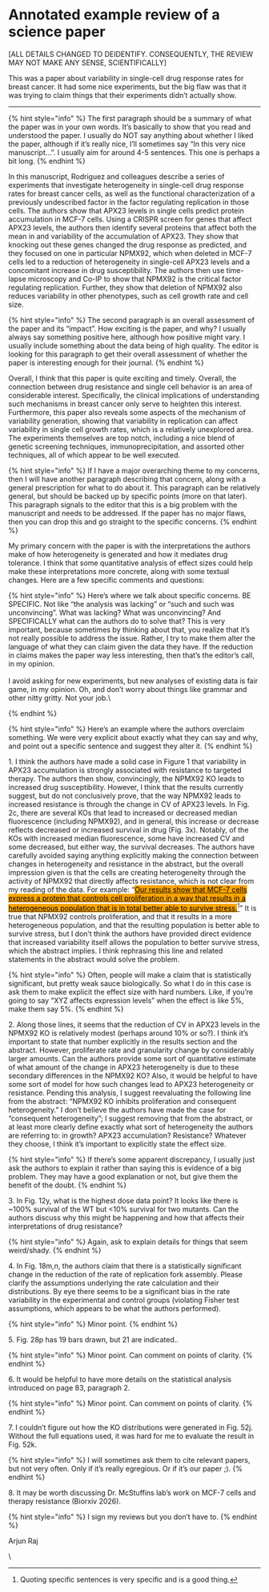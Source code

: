 # Annotated example review of a science paper

\[ALL DETAILS CHANGED TO DEIDENTIFY. CONSEQUENTLY, THE REVIEW MAY NOT MAKE ANY SENSE, SCIENTIFICALLY]

This was a paper about variability in single-cell drug response rates for breast cancer. It had some nice experiments, but the big flaw was that it was trying to claim things that their experiments didn’t actually show.

***

{% hint style="info" %}
The first paragraph should be a summary of what the paper was in your own words. It’s basically to show that you read and understood the paper. I usually do NOT say anything about whether I liked the paper, although if it’s really nice, I’ll sometimes say “In this very nice manuscript…”. I usually aim for around 4-5 sentences. This one is perhaps a bit long.
{% endhint %}

In this manuscript, Rodriguez and colleagues describe a series of experiments that investigate heterogeneity in single-cell drug response rates for breast cancer cells, as well as the functional characterization of a previously undescribed factor in the factor regulating replication in those cells. The authors show that APX23 levels in single cells predict protein accumulation in MCF-7 cells. Using a CRISPR screen for genes that affect APX23 levels, the authors then identify several proteins that affect both the mean in and variability of the accumulation of APX23. They show that knocking out these genes changed the drug response as predicted, and they focused on one in particular NPMX92, which when deleted in MCF-7 cells led to a reduction of heterogeneity in single-cell APX23 levels and a concomitant increase in drug susceptibility. The authors then use time-lapse microscopy and Co-IP to show that NPMX92 is the critical factor regulating replication. Further, they show that deletion of NPMX92 also reduces variability in other phenotypes, such as cell growth rate and cell size.



{% hint style="info" %}
The second paragraph is an overall assessment of the paper and its “impact”. How exciting is the paper, and why? I usually always say something positive here, although how positive might vary. I usually include something about the data being of high quality. The editor is looking for this paragraph to get their overall assessment of whether the paper is interesting enough for their journal.
{% endhint %}

Overall, I think that this paper is quite exciting and timely. Overall, the connection between drug resistance and single cell behavior is an area of considerable interest. Specifically, the clinical implications of understanding such mechanisms in breast cancer only serve to heighten this interest. Furthermore, this paper also reveals some aspects of the mechanism of variability generation, showing that variability in replication can affect variability in single cell growth rates, which is a relatively unexplored area. The experiments themselves are top notch, including a nice blend of genetic screening techniques, immunoprecipitation, and assorted other techniques, all of which appear to be well executed.



{% hint style="info" %}
If I have a major overarching theme to my concerns, then I will have another paragraph describing that concern, along with a general prescription for what to do about it. This paragraph can be relatively general, but should be backed up by specific points (more on that later). This paragraph signals to the editor that this is a big problem with the manuscript and needs to be addressed. If the paper has no major flaws, then you can drop this and go straight to the specific concerns.
{% endhint %}

My primary concern with the paper is with the interpretations the authors make of how heterogeneity is generated and how it mediates drug tolerance. I think that some quantitative analysis of effect sizes could help make these interpretations more concrete, along with some textual changes. Here are a few specific comments and questions:



{% hint style="info" %}
Here’s where we talk about specific concerns. BE SPECIFIC. Not like “the analysis was lacking” or “such and such was unconvincing”. What was lacking? What was unconvincing? And SPECIFICALLY what can the authors do to solve that? This is very important, because sometimes by thinking about that, you realize that it’s not really possible to address the issue. Rather, I try to make them alter the language of what they can claim given the data they have. If the reduction in claims makes the paper way less interesting, then that’s the editor’s call, in my opinion.\
\
I avoid asking for new experiments, but new analyses of existing data is fair game, in my opinion. Oh, and don’t worry about things like grammar and other nitty gritty. Not your job.\

{% endhint %}

{% hint style="info" %}
Here’s an example where the authors overclaim something. We were very explicit about exactly what they can say and why, and point out a specific sentence and suggest they alter it.
{% endhint %}

1\. I think the authors have made a solid case in Figure 1 that variability in APX23 accumulation is strongly associated with resistance to targeted therapy. The authors then show, convincingly, the NPMX92 KO leads to increased drug susceptibility. However, I think that the results currently suggest, but do not conclusively prove, that the way NPMX92 leads to increased resistance is through the change in CV of APX23 levels. In Fig. 2c, there are several KOs that lead to increased or decreased median fluorescence (including NPMX92), and in general, this increase or decrease reflects decreased or increased survival in drug (Fig. 3x). Notably, of the KOs with increased median fluorescence, some have increased CV and some decreased, but either way, the survival decreases. The authors have carefully avoided saying anything explicitly making the connection between changes in heterogeneity and resistance in the abstract, but the overall impression given is that the cells are creating heterogeneity through the activity of NPMX92 that directly affects resistance, which is not clear from my reading of the data. For example: “[<mark style="background-color:orange;">Our results show that MCF-7 cells express a protein that controls cell proliferation in a way that results in a heterogeneous population that is in total better able to survive stress.</mark>](#user-content-fn-1)[^1]” It is true that NPMX92 controls proliferation, and that it results in a more heterogeneous population, and that the resulting population is better able to survive stress, but I don’t think the authors have provided direct evidence that increased variability itself allows the population to better survive stress, which the abstract implies. I think rephrasing this line and related statements in the abstract would solve the problem.



{% hint style="info" %}
Often, people will make a claim that is statistically significant, but pretty weak sauce biologically. So what I do in this case is ask them to make explicit the effect size with hard numbers. Like, if you’re going to say “XYZ affects expression levels” when the effect is like 5%, make them say 5%.
{% endhint %}

2\. Along those lines, it seems that the reduction of CV in APX23 levels in the NPMX92 KO is relatively modest (perhaps around 10% or so?). I think it’s important to state that number explicitly in the results section and the abstract. However, proliferate rate and granularity change by considerably larger amounts. Can the authors provide some sort of quantitative estimate of what amount of the change in APX23 heterogeneity is due to these secondary differences in the NPMX92 KO? Also, it would be helpful to have some sort of model for how such changes lead to APX23 heterogeneity or resistance. Pending this analysis, I suggest reevaluating the following line from the abstract: “NPMX92 KO inhibits proliferation and consequent heterogeneity.” I don’t believe the authors have made the case for “consequent heterogeneity”; I suggest removing that from the abstract, or at least more clearly define exactly what sort of heterogeneity the authors are referring to: in growth? APX23 accumulation? Resistance? Whatever they choose, I think it’s important to explicitly state the effect size.



{% hint style="info" %}
If there’s some apparent discrepancy, I usually just ask the authors to explain it rather than saying this is evidence of a big problem. They may have a good explanation or not, but give them the benefit of the doubt.
{% endhint %}

3\. In Fig. 12y, what is the highest dose data point? It looks like there is \~100% survival of the WT but <10% survival for two mutants. Can the authors discuss why this might be happening and how that affects their interpretations of drug resistance?



{% hint style="info" %}
Again, ask to explain details for things that seem weird/shady.
{% endhint %}

4\. In Fig. 18m,n, the authors claim that there is a statistically significant change in the reduction of the rate of replication fork assembly. Please clarify the assumptions underlying the rate calculation and their distributions. By eye there seems to be a significant bias in the rate variability in the experimental and control groups (violating Fisher test assumptions, which appears to be what the authors performed).



{% hint style="info" %}
Minor point.
{% endhint %}

5\. Fig. 28p has 19 bars drawn, but 21 are indicated..



{% hint style="info" %}
Minor point. Can comment on points of clarity.
{% endhint %}

6\. It would be helpful to  have more details on the statistical analysis introduced on page 83, paragraph 2.



{% hint style="info" %}
Minor point. Can comment on points of clarity.
{% endhint %}

7\. I couldn’t figure out how the KO distributions were generated in Fig. 52j. Without the full equations used, it was hard for me to evaluate the result in Fig. 52k.



{% hint style="info" %}
I will sometimes ask them to cite relevant papers, but not very often. Only if it’s really egregious. Or if it’s our paper ;).
{% endhint %}

8\. It may be worth discussing Dr. McStuffins lab’s work on MCF-7 cells and therapy resistance (Biorxiv 2026).



{% hint style="info" %}
I sign my reviews but you don’t have to.
{% endhint %}

Arjun Raj

\


[^1]: Quoting specific sentences is very specific and is a good thing.
